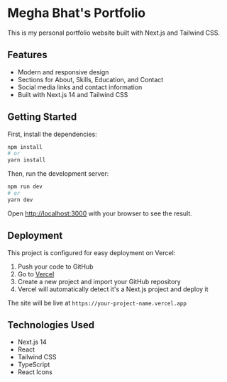 # Megha Bhat's Portfolio

This is my personal portfolio website built with Next.js and Tailwind CSS.

## Features

- Modern and responsive design
- Sections for About, Skills, Education, and Contact
- Social media links and contact information
- Built with Next.js 14 and Tailwind CSS

## Getting Started

First, install the dependencies:

```bash
npm install
# or
yarn install
```

Then, run the development server:

```bash
npm run dev
# or
yarn dev
```

Open [http://localhost:3000](http://localhost:3000) with your browser to see the result.

## Deployment

This project is configured for easy deployment on Vercel:

1. Push your code to GitHub
2. Go to [Vercel](https://vercel.com)
3. Create a new project and import your GitHub repository
4. Vercel will automatically detect it's a Next.js project and deploy it

The site will be live at `https://your-project-name.vercel.app`

## Technologies Used

- Next.js 14
- React
- Tailwind CSS
- TypeScript
- React Icons 